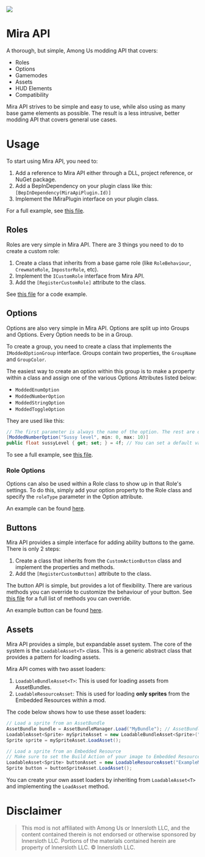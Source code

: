 [![](https://dcbadge.limes.pink/api/server/all-of-us-launchpad-794950428756410429)](https://discord.gg/all-of-us-launchpad-794950428756410429)

# Mira API

A thorough, but simple, Among Us modding API that covers:
- Roles
- Options
- Gamemodes
- Assets
- HUD Elements
- Compatibility
  
Mira API strives to be simple and easy to use, while also using as many base game elements as possible. The result is a less intrusive, better modding API that covers general use cases.

# Usage

To start using Mira API, you need to:
1. Add a reference to Mira API either through a DLL, project reference, or NuGet package.
2. Add a BepInDependency on your plugin class like this: `[BepInDependency(MiraApiPlugin.Id)]`
3. Implement the IMiraPlugin interface on your plugin class.

For a full example, see [this file](https://github.com/All-Of-Us-Mods/MiraAPI/blob/master/MiraAPI.Example/ExamplePlugin.cs).

## Roles
Roles are very simple in Mira API. There are 3 things you need to do to create a custom role:
1. Create a class that inherits from a base game role (like `RoleBehaviour`, `CrewmateRole`, `ImpostorRole`, etc).
2. Implement the `ICustomRole` interface from Mira API.
3. Add the `[RegisterCustomRole]` attribute to the class.

See [this file](https://github.com/All-Of-Us-Mods/MiraAPI/blob/master/MiraAPI.Example/CustomRole.cs) for a code example.

## Options
Options are also very simple in Mira API. Options are split up into Groups and Options. Every Option needs to be in a Group.

To create a group, you need to create a class that implements the `IModdedOptionGroup` interface. Groups contain two properties, the `GroupName` and `GroupColor`.

The easiest way to create an option within this group is to make a property within a class and assign one of the various Options Attributes listed below:
- `ModdedEnumOption`
- `ModdedNumberOption`
- `ModdedStringOption`
- `ModdedToggleOption`

They are used like this:
```csharp
// The first parameter is always the name of the option. The rest are dependent on the type of option.
[ModdedNumberOption("Sussy level", min: 0, max: 10)]
public float sussyLevel { get; set; } = 4f; // You can set a default value here.
```

To see a full example, see [this file](https://github.com/All-Of-Us-Mods/MiraAPI/blob/master/MiraAPI.Example/ExampleOptions.cs).

### Role Options

Options can also be used within a Role class to show up in that Role's settings. To do this, simply add your option property to the Role class and specify the `roleType` parameter in the Option attribute.

An example can be found [here](https://github.com/All-Of-Us-Mods/MiraAPI/blob/master/MiraAPI.Example/CustomRole2.cs).

## Buttons

Mira API provides a simple interface for adding ability buttons to the game. There is only 2 steps:
1. Create a class that inherits from the `CustomActionButton` class and implement the properties and methods.
2. Add the `[RegisterCustomButton]` attribute to the class.

The button API is simple, but provides a lot of flexibility. There are various methods you can override to customize the behaviour of your button. See [this file](https://github.com/All-Of-Us-Mods/MiraAPI/blob/master/MiraAPI/Hud/CustomActionButton.cs) for a full list of methods you can override.

An example button can be found [here](https://github.com/All-Of-Us-Mods/MiraAPI/blob/master/MiraAPI.Example/ExampleButton.cs).

## Assets

Mira API provides a simple, but expandable asset system. The core of the system is the `LoadableAsset<T>` class. This is a generic abstract class that provides a pattern for loading assets. 

Mira API comes with two asset loaders:
1. `LoadableBundleAsset<T>`: This is used for loading assets from AssetBundles.
2. `LoadableResourceAsset`: This is used for loading **only sprites** from the Embedded Resources within a mod.

The code below shows how to use these asset loaders:
```csharp
// Load a sprite from an AssetBundle
AssetBundle bundle = AssetBundleManager.Load("MyBundle"); // AssetBundleManager is a utility provided by Reactor
LoadableAsset<Sprite> mySpriteAsset = new LoadableBundleAsset<Sprite>("MySprite", bundle);
Sprite sprite = mySpriteAsset.LoadAsset();

// Load a sprite from an Embedded Resource
// Make sure to set the Build Action of your image to Embedded Resource!
LoadableAsset<Sprite> buttonAsset = new LoadableResourceAsset("ExampleMod.Resources.MyButton.png");
Sprite button = buttonSpriteAsset.LoadAsset();
```

You can create your own asset loaders by inheriting from `LoadableAsset<T>` and implementing the `LoadAsset` method.

# Disclaimer

> This mod is not affiliated with Among Us or Innersloth LLC, and the content contained therein is not endorsed or otherwise sponsored by Innersloth LLC. Portions of the materials contained herein are property of Innersloth LLC. © Innersloth LLC.
